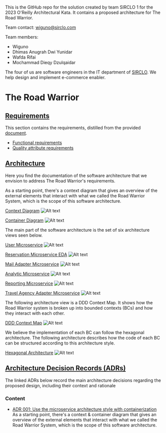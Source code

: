 This is the GitHub repo for the solution created by team SIRCLO 1 for the 2023 O'Reilly Architectural Kata. It contains a proposed architecture for The Road Warrior.

Team contact: wiguno@sirclo.com

Team members:
* Wiguno
* Dhimas Anugrah Dwi Yunidar
* Wafda Rifai
* Mochammad Dieqy Dzulqaidar

The four of us are software engineers in the IT department of [SIRCLO](https://www.sirclo.com/). We help design and implement e-commerce enabler.

# The Road Warrior

## [Requirements](./requirements)

This section contains the requirements, distilled from the provided [document](requirements/requirements.pdf).

* [Functional requirements](requirements/functional.md)
* [Quality attribute requirements](requirements/quality-attribute.md)

## [Architecture](./architecture)

Here you find the documentation of the software architecture that we envision to address The Road Warrior's requirements.

As a starting point, there's a context diagram that gives an overview of the external elements that interact with what we called the Road Warrior System, which is the scope of this software architecture.

[Context Diagram](architecture/context-diagram.md)
![Alt text](images/context-diagram.png?raw=true "Context Diagram")

[Container Diagram](architecture/container-diagram.md)
![Alt text](images/container-diagram.png?raw=true "Container Diagram")

The main part of the software architecture is the set of six architecture views seen below.

[User Microservice](architecture/user-microservice.md)
![Alt text](images/user-microservice.png?raw=true "User Microservice")

[Reservation Microservice EDA](architecture/reservation-microservice-eda.md)
![Alt text](images/reservation-microservice-eda.png?raw=true "Reservation Microservice EDA")

[Mail Adapter Microservice](architecture/mail-adapter-microservice.md)
![Alt text](images/mail-adapter-microservice.png?raw=true "Mail Adapter Microservice")

[Analytic Microservice](architecture/analytic-microservice.md)
![Alt text](images/analytic-microservice.png?raw=true "Analytic Microservice")

[Reporting Microservice](architecture/reporting-microservice.md)
![Alt text](images/reporting-microservice.png?raw=true "Reporting Microservice")

[Travel Agency Adapter Microservice](architecture/travel-agency-adapter-microservice.md)
![Alt text](images/travel-agency-adapter-microservice.png?raw=true "Travel Agency Adapter Microservice")

The following architecture view is a DDD Context Map. It shows how the Road Warrior system is broken up into bounded contexts (BCs) and how they interact with each other.

[DDD Context Map](architecture/ddd-context-map.md)
![Alt text](images/ddd-context-map.png?raw=true "DDD Context Map")

We believe the implementation of each BC can follow the hexagonal architecture. The following architecture describes how the code of each BC can be structured according to this architecture style.

[Hexagonal Architecture](architecture/hexagonal-architecture.md)
![Alt text](images/hexagonal-architecturep.png?raw=true "Hexagonal Architecture")

## [Architecture Decision Records (ADRs)](./ADRs)

The linked ADRs below record the main architecture decisions regarding the proposed design, including their context and rationale

### Content
- [ADR 001: Use the microservice architecture style with containerization](./ADRs/001-use-of-microservices-style.md)
As a starting point, there's a context & container diagram that gives an overview of the external elements that interact with what we called the Road Warrior System, which is the scope of this software architecture.
